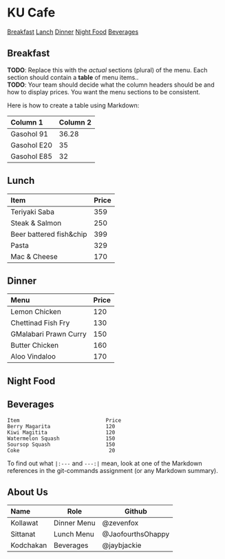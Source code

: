 # KU Cafe

[Breakfast](#breakfast)
[Lanch](#lanch)
[Dinner](#dinner)
[Night Food](#nightfood)
[Beverages](#beverages)

## Breakfast

**TODO**: Replace this with the _actual_ sections (plural) of the menu. Each section should contain a **table** of menu items..  
**TODO**: Your team should decide what the column headers should be and how to display prices. You want the menu sections to be consistent.

Here is how to create a table using Markdown:

| Column 1    | Column 2 |
| :---------- | -------- |
| Gasohol 91  | 36.28    |
| Gasohol E20 | 35       |
| Gasohol E85 | 32       |

## Lunch
| Item                         | Price   |
|:-----------------------------|---------|
| Teriyaki Saba                | 359     |
| Steak & Salmon               | 250     |
| Beer battered fish&chip      | 399     |
| Pasta                        | 329     |
| Mac & Cheese                 | 170     |

## Dinner

| Menu                  | Price |
| :-------------------- | ----- |
| Lemon Chicken         | 120   |
| Chettinad Fish Fry    | 130   |
| GMalabari Prawn Curry | 150   |
| Butter Chicken        | 160   |
| Aloo Vindaloo         | 170   |

## Night Food

## Beverages

    Item                            Price
    Berry Magarita                  120
    Kiwi Magitita                   120
    Watermelon Squash               150
    Soursop Squash                  150
    Coke                             20
    
To find out what `|:---` and `---:|` mean, look at one of the Markdown references in the git-commands assignment
(or any Markdown summary).

## About Us

| Name     | Role        | Github    |
| :------- | ----------- | --------- |
| Kollawat | Dinner Menu | @zevenfox |
| Sittanat | Lunch Menu  | @JaofourthsOhappy |
| Kodchakan | Beverages | @jaybjackie |
